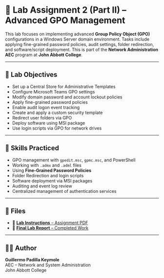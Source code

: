 # 🧪 Lab Assignment 2 (Part II) – Advanced GPO Management

This lab focuses on implementing advanced **Group Policy Object (GPO)** configurations in a Windows Server domain environment. Tasks include applying fine-grained password policies, audit settings, folder redirection, and software/script deployment. This is part of the **Network Administration AEC** program at **John Abbott College**.

---

## 🧭 Lab Objectives

- Set up a Central Store for Administrative Templates
- Configure Microsoft Teams GPO settings
- Modify domain password and account lockout policies
- Apply fine-grained password policies
- Enable audit logon event tracking
- Create and apply a custom security template
- Redirect user folders via GPO
- Deploy software using MSI package
- Use login scripts via GPO for network drives

---

## 🔧 Skills Practiced

- GPO management with `gpedit.msc`, `gpmc.msc`, and PowerShell
- Working with `.admx` and `.adml` files
- Using **Fine-Grained Password Policies**
- Folder Redirection and login scripts
- Software deployment via MSI packages
- Auditing and event log review
- Centralized management of authentication services

---

## 📄 Files

- 📘 [**Lab Instructions** – Assignment PDF](./Lab%20Assignment%202%20(Part%20II).pdf)
- 📝 [**Final Lab Report** – Completed Work](./Lab_Assignment_2_Guillermo_Padilla_Keymole_(Part%20II)-GPO.pdf)

---

## 👨‍💻 Author

**Guillermo Padilla Keymole**  
AEC – Network and System Administration  
John Abbott College
